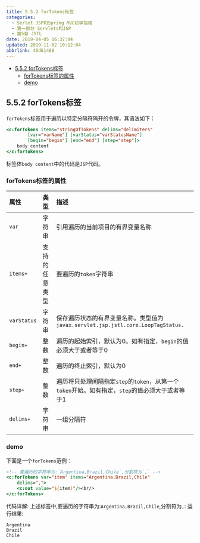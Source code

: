 ```yaml
---
title: 5.5.2 forTokens标签
categories: 
  - Serlet JSP和Spring MVC初学指南
  - 第一部分 Servlets和JSP
  - 第5章 JSTL
date: 2019-04-05 16:37:04
updated: 2019-11-02 10:12:04
abbrlink: 46d61488
---
```

<div id='my_toc'>

- [5.5.2 forTokens标签](/JavaReadingNotes/46d61488/#5-5-2-forTokens标签)
    - [forTokens标签的属性](/JavaReadingNotes/46d61488/#forTokens标签的属性)
    - [demo](/JavaReadingNotes/46d61488/#demo)

</div>
<!--more-->
<script>if (navigator.platform.toLowerCase() == 'win32'){document.getElementById('my_toc').style.display = 'none';}</script>

<!--end-->
## 5.5.2 forTokens标签 ##
`forTokens`标签用于遍历以特定分隔符隔开的令牌，其语法如下：
```jsp
<c:forTokens items="stringOfTokens" delims="delimiters"
        [var="varName"] [varStatus="varStatusName"]
        [begin="begin"] [end="end"] [step="step"]>
    body content
</c:forTokens>
```
标签体`body content`中的代码是`JSP`代码。
### forTokens标签的属性 ###

|属性|类型|描述|
|:---|:---|:---|
|`var`|字符串|引用遍历的当前项目的有界变量名称|
|`items+`|支持的任意类型|要遍历的`token`字符串|
|`varStatus`|字符串|保存遍历状态的有界变量名称。类型值为`javax.servlet.jsp.jstl.core.LoopTagStatus.`|
|`begin+`|整数|遍历的起始索引，默认为0。如有指定，`begin`的值必须大于或者等于0|
|`end+`|整数|遍历的终止索引，默认为0|
|`step+`|整数|遍历将只处理间隔指定`step`的`token`，从第一个`token`开始。如有指定，`step`的值必须大于或者等于1|
|`delims+`|字符串|一组分隔符|
### demo ###
下面是一个`forTokens`范例：
```jsp
<!-- 要遍历的字符串为:`Argentina,Brazil,Chile`,分割符为`,` -->
<c:forTokens var="item" items="Argentina,Brazil,Chile" 
    delims=",">
    <c:out value="${item}"/><br/>
</c:forTokens>
```
代码详解:
上述标签中,要遍历的字符串为:`Argentina,Brazil,Chile`,分割符为`,`:
运行结果:
```
Argentina
Brazil
Chile
```

